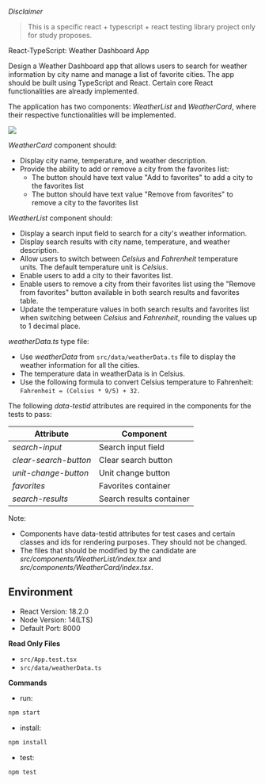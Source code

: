 *Disclaimer*

> This is a specific react + typescript + react testing library project only for study proposes.


React-TypeScript: Weather Dashboard App

Design a Weather Dashboard app that allows users to search for weather information by city name and manage a list of favorite cities. The app should be built using TypeScript and React. Certain core React functionalities are already implemented.

The application has two components: _WeatherList_ and _WeatherCard_, where their respective functionalities will be implemented.

![](https://hrcdn.net/s3_pub/istreet-assets/z83P9E4LBfX_BBu5uqJsiA/weather-dashboard.gif)

_WeatherCard_ component should:
- Display city name, temperature, and weather description.
- Provide the ability to add or remove a city from the favorites list:
  - The button should have text value "Add to favorites" to add a city to the favorites list
  - The button should have text value "Remove from favorites" to remove a city to the favorites list

_WeatherList_ component should:
- Display a search input field to search for a city's weather information.
- Display search results with city name, temperature, and weather description.
- Allow users to switch between _Celsius_ and _Fahrenheit_ temperature units. The default temperature unit is _Celsius_.
- Enable users to add a city to their favorites list.
- Enable users to remove a city from their favorites list using the "Remove from favorites" button available in both search results and favorites table.
- Update the temperature values in both search results and favorites list when switching between _Celsius_ and _Fahrenheit_, rounding the values up to 1 decimal place.

_weatherData.ts_ type file:
- Use _weatherData_ from `src/data/weatherData.ts` file to display the weather information for all the cities. 
- The temperature data in weatherData is in Celsius.
- Use the following formula to convert Celsius temperature to Fahrenheit: 
`Fahrenheit = (Celsius * 9/5) + 32.`

The following _data-testid_ attributes are required in the components for the tests to pass:

| **Attribute**             | **Component**             |
|---------------------------|---------------------------|
| _search-input_            | Search input field        |
| _clear-search-button_     | Clear search button       |
| _unit-change-button_      | Unit change button        |
| _favorites_               | Favorites container       |
| _search-results_          | Search results container  |

Note:

- Components have data-testid attributes for test cases and certain classes and ids for rendering purposes. They should not be changed.
- The files that should be modified by the candidate are _src/components/WeatherList/index.tsx_ and _src/components/WeatherCard/index.tsx_.

## Environment

- React Version: 18.2.0
- Node Version: 14(LTS)
- Default Port: 8000

**Read Only Files**
- `src/App.test.tsx`
- `src/data/weatherData.ts`


**Commands**
- run: 
```bash
npm start
```
- install: 
```bash
npm install
```
- test: 
```bash
npm test
```

